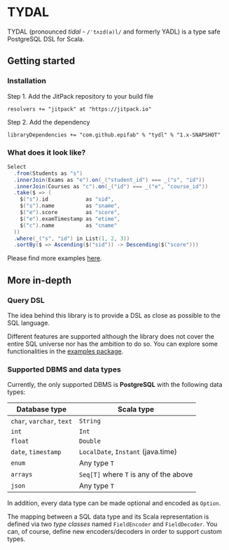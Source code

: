 # TYDAL

TYDAL (pronounced *tidal* - `/ˈtʌɪd(ə)l/` and formerly YADL)
is a type safe PostgreSQL DSL for Scala.


## Getting started

### Installation

Step 1. Add the JitPack repository to your build file

```
resolvers += "jitpack" at "https://jitpack.io"
```

Step 2. Add the dependency

```
libraryDependencies += "com.github.epifab" % "tydl" % "1.x-SNAPSHOT"	
```


### What does it look like?

```scala
Select
  .from(Students as "s")
  .innerJoin(Exams as "e").on(_("student_id") === _("s", "id"))
  .innerJoin(Courses as "c").on(_("id") === _("e", "course_id"))
  .take($ => (
    $("s").id            as "sid",
    $("s").name          as "sname",
    $("e").score         as "score",
    $("e").examTimestamp as "etime",
    $("c").name          as "cname"
  ))
  .where(_("s", "id") in List(1, 2, 3))
  .sortBy($ => Ascending($("sid")) -> Descending($("score")))
```

Please find more examples [here](src/test/scala/io/epifab/tydal/examples).


## More in-depth


### Query DSL

The idea behind this library is to provide a DSL as close as possible to the SQL language.

Different features are supported although the library does not cover the entire SQL universe nor has the ambition to do so.
You can explore some functionalities in the [examples package](src/main/scala/io/epifab/tydal/examples).


### Supported DBMS and data types

Currently, the only supported DBMS is **PostgreSQL** with the following data types:

Database type               | Scala type
---                         | ---
`char`, `varchar`, `text`   | `String`
`int`                       | `Int`
`float`                     | `Double`
`date`, `timestamp`         | `LocalDate`, `Instant` (java.time)
`enum`                      | Any type `T`
`arrays`                    | `Seq[T]` where `T` is any of the above
`json`                      | Any type `T`

In addition, every data type can be made optional and encoded as `Option`.

The mapping between a SQL data type and its Scala representation is defined via two *type classes* named `FieldEncoder` and `FieldDecoder`.
You can, of course, define new encoders/decoders in order to support custom types.

